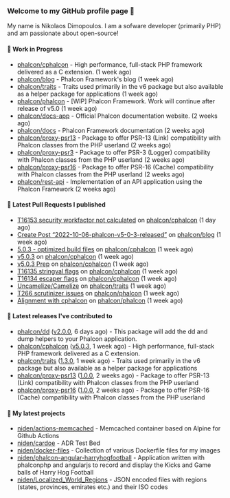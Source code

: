 ### Welcome to my GitHub profile page 👋

My name is Nikolaos Dimopoulos. I am a sofware developer (primarily PHP) and am passionate about open-source!

#### 👷 Work in Progress

- [phalcon/cphalcon](https://github.com/phalcon/cphalcon) - High performance, full-stack PHP framework delivered as a C extension. (1 week ago)
- [phalcon/blog](https://github.com/phalcon/blog) - Phalcon Framework&#39;s blog (1 week ago)
- [phalcon/traits](https://github.com/phalcon/traits) - Traits used primarily in the v6 package but also available as a helper package for applications (1 week ago)
- [phalcon/phalcon](https://github.com/phalcon/phalcon) - [WIP] Phalcon Framework. Work will continue after release of v5.0 (1 week ago)
- [phalcon/docs-app](https://github.com/phalcon/docs-app) - Official Phalcon documentation website. (2 weeks ago)
- [phalcon/docs](https://github.com/phalcon/docs) - Phalcon Framework documentation (2 weeks ago)
- [phalcon/proxy-psr13](https://github.com/phalcon/proxy-psr13) - Package to offer PSR-13 (Link) compatibility with Phalcon classes from the PHP userland (2 weeks ago)
- [phalcon/proxy-psr3](https://github.com/phalcon/proxy-psr3) - Package to offer PSR-3 (Logger) compatibility with Phalcon classes from the PHP userland (2 weeks ago)
- [phalcon/proxy-psr16](https://github.com/phalcon/proxy-psr16) - Package to offer PSR-16 (Cache) compatibility with Phalcon classes from the PHP userland (2 weeks ago)
- [phalcon/rest-api](https://github.com/phalcon/rest-api) - Implementation of an API application using the Phalcon Framework (2 weeks ago)

#### 🔨 Latest Pull Requests I published

- [T16153 security workfactor not calculated](https://github.com/phalcon/cphalcon/pull/16154) on [phalcon/cphalcon](https://github.com/phalcon/cphalcon) (1 day ago)
- [Create Post “2022-10-06-phalcon-v5-0-3-released”](https://github.com/phalcon/blog/pull/513) on [phalcon/blog](https://github.com/phalcon/blog) (1 week ago)
- [5.0.3 - optimized build files](https://github.com/phalcon/cphalcon/pull/16143) on [phalcon/cphalcon](https://github.com/phalcon/cphalcon) (1 week ago)
- [v5.0.3](https://github.com/phalcon/cphalcon/pull/16142) on [phalcon/cphalcon](https://github.com/phalcon/cphalcon) (1 week ago)
- [v5.0.3 Prep](https://github.com/phalcon/cphalcon/pull/16140) on [phalcon/cphalcon](https://github.com/phalcon/cphalcon) (1 week ago)
- [T16135 stringval flags](https://github.com/phalcon/cphalcon/pull/16138) on [phalcon/cphalcon](https://github.com/phalcon/cphalcon) (1 week ago)
- [T16134 escaper flags](https://github.com/phalcon/cphalcon/pull/16136) on [phalcon/cphalcon](https://github.com/phalcon/cphalcon) (1 week ago)
- [Uncamelize/Camelize](https://github.com/phalcon/traits/pull/13) on [phalcon/traits](https://github.com/phalcon/traits) (1 week ago)
- [T266 scrutinizer issues](https://github.com/phalcon/phalcon/pull/267) on [phalcon/phalcon](https://github.com/phalcon/phalcon) (1 week ago)
- [Alignment with cphalcon](https://github.com/phalcon/phalcon/pull/265) on [phalcon/phalcon](https://github.com/phalcon/phalcon) (1 week ago)

#### 🔭 Latest releases I've contributed to

- [phalcon/dd](https://github.com/phalcon/dd) ([v2.0.0](https://github.com/phalcon/dd/releases/tag/v2.0.0), 6 days ago) - This package will add the dd and dump helpers to your Phalcon application.
- [phalcon/cphalcon](https://github.com/phalcon/cphalcon) ([v5.0.3](https://github.com/phalcon/cphalcon/releases/tag/v5.0.3), 1 week ago) - High performance, full-stack PHP framework delivered as a C extension.
- [phalcon/traits](https://github.com/phalcon/traits) ([1.3.0](https://github.com/phalcon/traits/releases/tag/1.3.0), 1 week ago) - Traits used primarily in the v6 package but also available as a helper package for applications
- [phalcon/proxy-psr13](https://github.com/phalcon/proxy-psr13) ([1.0.0](https://github.com/phalcon/proxy-psr13/releases/tag/1.0.0), 2 weeks ago) - Package to offer PSR-13 (Link) compatibility with Phalcon classes from the PHP userland
- [phalcon/proxy-psr16](https://github.com/phalcon/proxy-psr16) ([1.0.0](https://github.com/phalcon/proxy-psr16/releases/tag/1.0.0), 2 weeks ago) - Package to offer PSR-16 (Cache) compatibility with Phalcon classes from the PHP userland

#### 🌱 My latest projects

- [niden/actions-memcached](https://github.com/niden/actions-memcached) - Memcached container based on Alpine for Github Actions
- [niden/cardoe](https://github.com/niden/cardoe) - ADR Test Bed
- [niden/docker-files](https://github.com/niden/docker-files) - Collection of various Dockerfile files for my images
- [niden/phalcon-angular-harryhogfootball](https://github.com/niden/phalcon-angular-harryhogfootball) - Application written with phalconphp and angularjs to record and display the Kicks and Game balls of Harry Hog Football
- [niden/Localized_World_Regions](https://github.com/niden/Localized_World_Regions) - JSON encoded files with regions (states, provinces, emirates etc.) and their ISO codes



